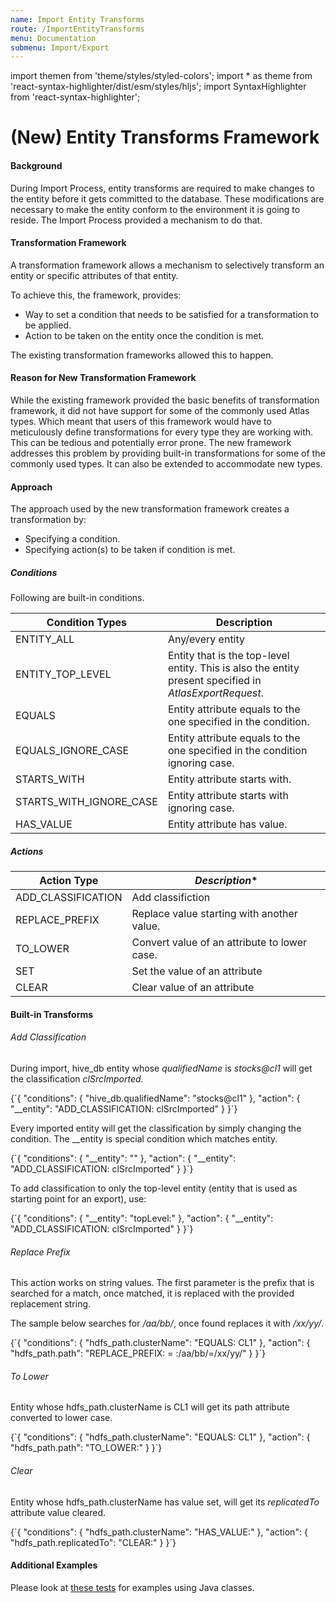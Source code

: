 ```yaml
---
name: Import Entity Transforms
route: /ImportEntityTransforms
menu: Documentation
submenu: Import/Export
---
```


import  themen  from 'theme/styles/styled-colors';
import  * as theme  from 'react-syntax-highlighter/dist/esm/styles/hljs';
import SyntaxHighlighter from 'react-syntax-highlighter';

# (New) Entity Transforms Framework

#### Background

During Import Process, entity transforms are required to make changes to the entity before it gets committed to the database. These modifications are necessary to make the entity conform to the environment it is going to reside. The Import Process provided a mechanism to do that.

#### Transformation Framework

A transformation framework allows a mechanism to selectively transform an entity or specific attributes of that entity.

To achieve this, the framework, provides:

* Way to set a condition that needs to be satisfied for a transformation to be applied.
* Action to be taken on the entity once the condition is met.

The existing transformation frameworks allowed this to happen.

#### Reason for New Transformation Framework

While the existing framework provided the basic benefits of transformation framework, it did not have support for some of the commonly used Atlas types. Which meant that users of this framework would have to meticulously define transformations for every type they are working with. This can be tedious and potentially error prone.
The new framework addresses this problem by providing built-in transformations for some of the commonly used types. It can also be extended to accommodate new types.

#### Approach

The approach used by the new transformation framework creates a transformation by:
* Specifying a condition.
* Specifying action(s) to be taken if condition is met.

##### Conditions

Following are built-in conditions.

|**Condition Types**                          | **Description**    |
-----------------------------------------|-----------------|
ENTITY_ALL                | Any/every entity               |
ENTITY_TOP_LEVEL          | Entity that is the top-level entity. This is also the entity present specified in _AtlasExportRequest_.|
EQUALS                    | Entity attribute equals to the one specified in the condition. |
EQUALS_IGNORE_CASE        | Entity attribute equals to the one specified in the condition ignoring case. |
STARTS_WITH               | Entity attribute starts with. | 
STARTS_WITH_IGNORE_CASE   | Entity attribute starts with ignoring case. |
HAS_VALUE                 | Entity attribute has value. |


##### Actions

|**Action Type**        | *Description**                                 |
-------------------|----------------------------------------------|
ADD_CLASSIFICATION | Add classifiction                            |
REPLACE_PREFIX     | Replace value starting with another value.   |
TO_LOWER           | Convert value of an attribute to lower case. |
SET                | Set the value of an attribute                |
CLEAR              | Clear value of an attribute                  |

#### Built-in Transforms

###### Add Classification

During import, hive_db entity whose _qualifiedName_ is _stocks@cl1_ will get the classification _clSrcImported_.

<SyntaxHighlighter wrapLines={true} language="json" style={theme.dark}>
{`{
    "conditions": {
        "hive_db.qualifiedName": "stocks@cl1"
    },
    "action": {
        "__entity": "ADD_CLASSIFICATION: clSrcImported"
    }
}`}
</SyntaxHighlighter>

Every imported entity will get the classification by simply changing the condition. The __entity is special condition which matches entity.


<SyntaxHighlighter wrapLines={true} language="json" style={theme.dark}>
{`{
    "conditions": {
        "__entity": ""
    },
    "action": {
        "__entity": "ADD_CLASSIFICATION: clSrcImported"
    }
}`}
</SyntaxHighlighter>

To add classification to only the top-level entity (entity that is used as starting point for an export), use:

<SyntaxHighlighter wrapLines={true} language="json" style={theme.dark}>
{`{
    "conditions": {
        "__entity": "topLevel:"
    },
    "action": {
        "__entity": "ADD_CLASSIFICATION: clSrcImported"
    }
}`}
</SyntaxHighlighter>

###### Replace Prefix

This action works on string values. The first parameter is the prefix that is searched for a match, once matched, it is replaced with the provided replacement string.

The sample below searches for _/aa/bb/_, once found replaces it with _/xx/yy/_.

<SyntaxHighlighter wrapLines={true} language="json" style={theme.dark}>
{`{
    "conditions": {
        "hdfs_path.clusterName": "EQUALS: CL1"
    },
    "action": {
        "hdfs_path.path": "REPLACE_PREFIX: = :/aa/bb/=/xx/yy/"
    }
}`}
</SyntaxHighlighter>

###### To Lower

Entity whose hdfs_path.clusterName is CL1 will get its path attribute converted to lower case.

<SyntaxHighlighter wrapLines={true} language="json" style={theme.dark}> 
{`{
    "conditions": {
        "hdfs_path.clusterName": "EQUALS: CL1"
    },
    "action": {
        "hdfs_path.path": "TO_LOWER:"
    }
}`}
</SyntaxHighlighter>

###### Clear

Entity whose hdfs_path.clusterName has value set, will get its _replicatedTo_ attribute value cleared.

<SyntaxHighlighter wrapLines={true} language="json" style={theme.dark}> 
{`{
    "conditions": {
        "hdfs_path.clusterName": "HAS_VALUE:"
    },
    "action": {
        "hdfs_path.replicatedTo": "CLEAR:"
    }
}`}
</SyntaxHighlighter>


#### Additional Examples

Please look at [these tests](https://github.com/apache/atlas/blob/master/intg/src/test/java/org/apache/atlas/entitytransform/TransformationHandlerTest.java) for examples using Java classes.